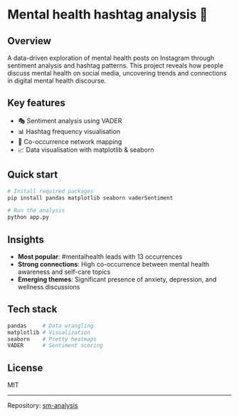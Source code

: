 # Mental health hashtag analysis 🧠

## Overview
A data-driven exploration of mental health posts on Instagram through sentiment analysis and hashtag patterns. This project reveals how people discuss mental health on social media, uncovering trends and connections in digital mental health discourse.

## Key features
- 🎭 Sentiment analysis using VADER
- 📊 Hashtag frequency visualisation
- 🔄 Co-occurrence network mapping
- 📈 Data visualisation with matplotlib & seaborn

## Quick start
```bash
# Install required packages
pip install pandas matplotlib seaborn vaderSentiment

# Run the analysis
python app.py
```

## Insights
- **Most popular**: #mentalhealth leads with 13 occurrences
- **Strong connections**: High co-occurrence between mental health awareness and self-care topics
- **Emerging themes**: Significant presence of anxiety, depression, and wellness discussions

## Tech stack
```python
pandas     # Data wrangling
matplotlib # Visualization
seaborn    # Pretty heatmaps
VADER      # Sentiment scoring
```

## License
MIT

---
Repository: [sm-analysis](https://github.com/anyapages/sm-analysis/)
